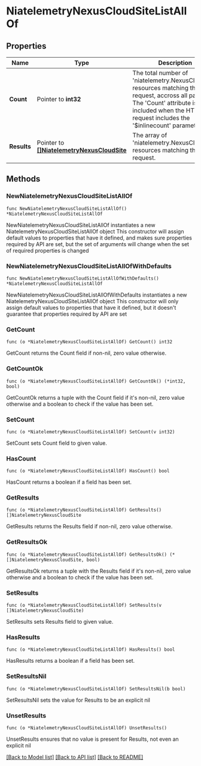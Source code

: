 # NiatelemetryNexusCloudSiteListAllOf

## Properties

Name | Type | Description | Notes
------------ | ------------- | ------------- | -------------
**Count** | Pointer to **int32** | The total number of &#39;niatelemetry.NexusCloudSite&#39; resources matching the request, accross all pages. The &#39;Count&#39; attribute is included when the HTTP GET request includes the &#39;$inlinecount&#39; parameter. | [optional] 
**Results** | Pointer to [**[]NiatelemetryNexusCloudSite**](NiatelemetryNexusCloudSite.md) | The array of &#39;niatelemetry.NexusCloudSite&#39; resources matching the request. | [optional] 

## Methods

### NewNiatelemetryNexusCloudSiteListAllOf

`func NewNiatelemetryNexusCloudSiteListAllOf() *NiatelemetryNexusCloudSiteListAllOf`

NewNiatelemetryNexusCloudSiteListAllOf instantiates a new NiatelemetryNexusCloudSiteListAllOf object
This constructor will assign default values to properties that have it defined,
and makes sure properties required by API are set, but the set of arguments
will change when the set of required properties is changed

### NewNiatelemetryNexusCloudSiteListAllOfWithDefaults

`func NewNiatelemetryNexusCloudSiteListAllOfWithDefaults() *NiatelemetryNexusCloudSiteListAllOf`

NewNiatelemetryNexusCloudSiteListAllOfWithDefaults instantiates a new NiatelemetryNexusCloudSiteListAllOf object
This constructor will only assign default values to properties that have it defined,
but it doesn't guarantee that properties required by API are set

### GetCount

`func (o *NiatelemetryNexusCloudSiteListAllOf) GetCount() int32`

GetCount returns the Count field if non-nil, zero value otherwise.

### GetCountOk

`func (o *NiatelemetryNexusCloudSiteListAllOf) GetCountOk() (*int32, bool)`

GetCountOk returns a tuple with the Count field if it's non-nil, zero value otherwise
and a boolean to check if the value has been set.

### SetCount

`func (o *NiatelemetryNexusCloudSiteListAllOf) SetCount(v int32)`

SetCount sets Count field to given value.

### HasCount

`func (o *NiatelemetryNexusCloudSiteListAllOf) HasCount() bool`

HasCount returns a boolean if a field has been set.

### GetResults

`func (o *NiatelemetryNexusCloudSiteListAllOf) GetResults() []NiatelemetryNexusCloudSite`

GetResults returns the Results field if non-nil, zero value otherwise.

### GetResultsOk

`func (o *NiatelemetryNexusCloudSiteListAllOf) GetResultsOk() (*[]NiatelemetryNexusCloudSite, bool)`

GetResultsOk returns a tuple with the Results field if it's non-nil, zero value otherwise
and a boolean to check if the value has been set.

### SetResults

`func (o *NiatelemetryNexusCloudSiteListAllOf) SetResults(v []NiatelemetryNexusCloudSite)`

SetResults sets Results field to given value.

### HasResults

`func (o *NiatelemetryNexusCloudSiteListAllOf) HasResults() bool`

HasResults returns a boolean if a field has been set.

### SetResultsNil

`func (o *NiatelemetryNexusCloudSiteListAllOf) SetResultsNil(b bool)`

 SetResultsNil sets the value for Results to be an explicit nil

### UnsetResults
`func (o *NiatelemetryNexusCloudSiteListAllOf) UnsetResults()`

UnsetResults ensures that no value is present for Results, not even an explicit nil

[[Back to Model list]](../README.md#documentation-for-models) [[Back to API list]](../README.md#documentation-for-api-endpoints) [[Back to README]](../README.md)


